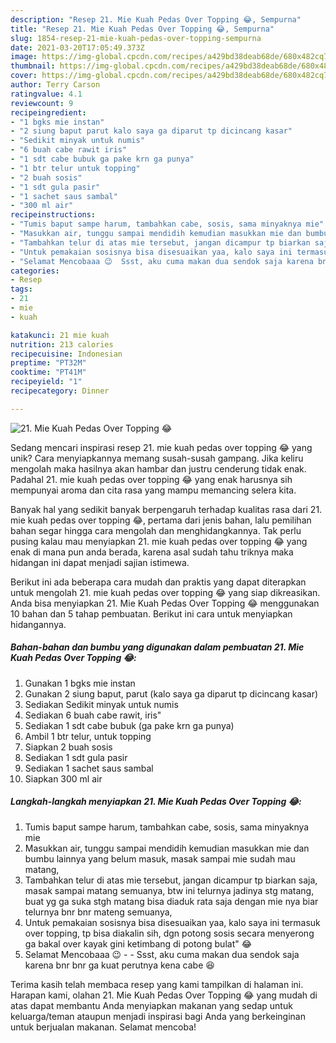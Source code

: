 ```yaml
---
description: "Resep 21. Mie Kuah Pedas Over Topping 😂, Sempurna"
title: "Resep 21. Mie Kuah Pedas Over Topping 😂, Sempurna"
slug: 1854-resep-21-mie-kuah-pedas-over-topping-sempurna
date: 2021-03-20T17:05:49.373Z
image: https://img-global.cpcdn.com/recipes/a429bd38deab68de/680x482cq70/21-mie-kuah-pedas-over-topping-😂-foto-resep-utama.jpg
thumbnail: https://img-global.cpcdn.com/recipes/a429bd38deab68de/680x482cq70/21-mie-kuah-pedas-over-topping-😂-foto-resep-utama.jpg
cover: https://img-global.cpcdn.com/recipes/a429bd38deab68de/680x482cq70/21-mie-kuah-pedas-over-topping-😂-foto-resep-utama.jpg
author: Terry Carson
ratingvalue: 4.1
reviewcount: 9
recipeingredient:
- "1 bgks mie instan"
- "2 siung baput parut kalo saya ga diparut tp dicincang kasar"
- "Sedikit minyak untuk numis"
- "6 buah cabe rawit iris"
- "1 sdt cabe bubuk ga pake krn ga punya"
- "1 btr telur untuk topping"
- "2 buah sosis"
- "1 sdt gula pasir"
- "1 sachet saus sambal"
- "300 ml air"
recipeinstructions:
- "Tumis baput sampe harum, tambahkan cabe, sosis, sama minyaknya mie"
- "Masukkan air, tunggu sampai mendidih kemudian masukkan mie dan bumbu lainnya yang belum masuk, masak sampai mie sudah mau matang,"
- "Tambahkan telur di atas mie tersebut, jangan dicampur tp biarkan saja, masak sampai matang semuanya, btw ini telurnya jadinya stg matang, buat yg ga suka stgh matang bisa diaduk rata saja dengan mie nya biar telurnya bnr bnr mateng semuanya,"
- "Untuk pemakaian sosisnya bisa disesuaikan yaa, kalo saya ini termasuk over topping, tp bisa diakalin sih, dgn potong sosis secara menyerong ga bakal over kayak gini ketimbang di potong bulat&#34; 😂"
- "Selamat Mencobaaa 😉  Ssst, aku cuma makan dua sendok saja karena bnr bnr ga kuat perutnya kena cabe 😆"
categories:
- Resep
tags:
- 21
- mie
- kuah

katakunci: 21 mie kuah 
nutrition: 213 calories
recipecuisine: Indonesian
preptime: "PT32M"
cooktime: "PT41M"
recipeyield: "1"
recipecategory: Dinner

---
```



![21. Mie Kuah Pedas Over Topping 😂](https://img-global.cpcdn.com/recipes/a429bd38deab68de/680x482cq70/21-mie-kuah-pedas-over-topping-😂-foto-resep-utama.jpg)

Sedang mencari inspirasi resep 21. mie kuah pedas over topping 😂 yang unik? Cara menyiapkannya memang susah-susah gampang. Jika keliru mengolah maka hasilnya akan hambar dan justru cenderung tidak enak. Padahal 21. mie kuah pedas over topping 😂 yang enak harusnya sih mempunyai aroma dan cita rasa yang mampu memancing selera kita.



Banyak hal yang sedikit banyak berpengaruh terhadap kualitas rasa dari 21. mie kuah pedas over topping 😂, pertama dari jenis bahan, lalu pemilihan bahan segar hingga cara mengolah dan menghidangkannya. Tak perlu pusing kalau mau menyiapkan 21. mie kuah pedas over topping 😂 yang enak di mana pun anda berada, karena asal sudah tahu triknya maka hidangan ini dapat menjadi sajian istimewa.


Berikut ini ada beberapa cara mudah dan praktis yang dapat diterapkan untuk mengolah 21. mie kuah pedas over topping 😂 yang siap dikreasikan. Anda bisa menyiapkan 21. Mie Kuah Pedas Over Topping 😂 menggunakan 10 bahan dan 5 tahap pembuatan. Berikut ini cara untuk menyiapkan hidangannya.

<!--inarticleads1-->

##### Bahan-bahan dan bumbu yang digunakan dalam pembuatan 21. Mie Kuah Pedas Over Topping 😂:

1. Gunakan 1 bgks mie instan
1. Gunakan 2 siung baput, parut (kalo saya ga diparut tp dicincang kasar)
1. Sediakan Sedikit minyak untuk numis
1. Sediakan 6 buah cabe rawit, iris&#34;
1. Sediakan 1 sdt cabe bubuk (ga pake krn ga punya)
1. Ambil 1 btr telur, untuk topping
1. Siapkan 2 buah sosis
1. Sediakan 1 sdt gula pasir
1. Sediakan 1 sachet saus sambal
1. Siapkan 300 ml air




<!--inarticleads2-->

##### Langkah-langkah menyiapkan 21. Mie Kuah Pedas Over Topping 😂:

1. Tumis baput sampe harum, tambahkan cabe, sosis, sama minyaknya mie
1. Masukkan air, tunggu sampai mendidih kemudian masukkan mie dan bumbu lainnya yang belum masuk, masak sampai mie sudah mau matang,
1. Tambahkan telur di atas mie tersebut, jangan dicampur tp biarkan saja, masak sampai matang semuanya, btw ini telurnya jadinya stg matang, buat yg ga suka stgh matang bisa diaduk rata saja dengan mie nya biar telurnya bnr bnr mateng semuanya,
1. Untuk pemakaian sosisnya bisa disesuaikan yaa, kalo saya ini termasuk over topping, tp bisa diakalin sih, dgn potong sosis secara menyerong ga bakal over kayak gini ketimbang di potong bulat&#34; 😂
1. Selamat Mencobaaa 😉 -  - Ssst, aku cuma makan dua sendok saja karena bnr bnr ga kuat perutnya kena cabe 😆




Terima kasih telah membaca resep yang kami tampilkan di halaman ini. Harapan kami, olahan 21. Mie Kuah Pedas Over Topping 😂 yang mudah di atas dapat membantu Anda menyiapkan makanan yang sedap untuk keluarga/teman ataupun menjadi inspirasi bagi Anda yang berkeinginan untuk berjualan makanan. Selamat mencoba!
